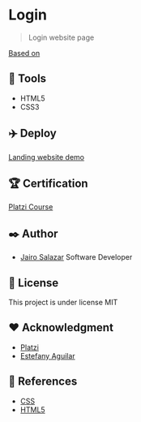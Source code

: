 # Login
> Login website page

[Based on](https://platzi.com/clases/frontend-developer/)

## :loudspeaker: Tools
- HTML5
- CSS3

## :airplane: Deploy

[Landing website demo](https://jsv1280.github.io/login/)

## :trophy: Certification

[Platzi Course](https://platzi.com/p/jairosalazar1280/curso/1640-course/diploma/detalle/)

## :black_nib: Author
-  [Jairo Salazar][github_url] Software Developer

## :bookmark_tabs: License
This project is under license MIT

## :heart: Acknowledgment
- [Platzi](https://platzi.com)
- [Estefany Aguilar](https://github.com/teffcode)

## :telescope: References
- [CSS](https://developer.mozilla.org/en/docs/Web/CSS)
- [HTML5](https://developer.mozilla.org/en/docs/Web/HTML)

[github_url]: https://github.com/jsv1280